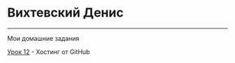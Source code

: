 # Вихтевский Денис
***
Мои домашние задания

[Урок 12](https://vikhtevsky.github.io/lesson_12/src/ "урок 12") - Хостинг от GitHub
